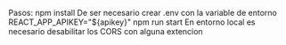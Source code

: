 
Pasos:
npm install
De ser necesario crear .env con la variable de entorno REACT_APP_APIKEY="${apikey}"
npm run start
En entorno local es necesario desabilitar los CORS con alguna extencion


